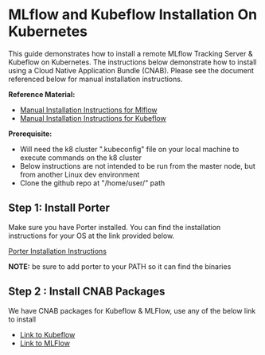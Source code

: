 # MLflow and Kubeflow Installation On Kubernetes

This guide demonstrates how to install a remote MLflow Tracking Server & Kubeflow on Kubernetes. The instructions below demonstrate how to install using a Cloud Native Application Bundle (CNAB). Please see the document referenced below for manual installation instructions.

**Reference Material:**
- [Manual Installation Instructions for Mlflow](./docs/manual_installation.md)
- [Manual Installation Instructions for Kubeflow](/Research/kubeflow-on-azure-stack/Readme.md)

**Prerequisite:**
- Will need the k8 cluster ".kubeconfig" file on your local machine to execute commands on the k8 cluster 
- Below instructions are not intended to be run from the master node, but from another Linux dev environment
- Clone the github repo at "/home/user/" path

## Step 1: Install Porter
Make sure you have Porter installed. You can find the installation instructions for your OS at the link provided below.

[Porter Installation Instructions](https://porter.sh/install/)

**NOTE:** be sure to add porter to your PATH so it can find the binaries

## Step 2 : Install CNAB Packages
We have CNAB packages for Kubeflow & MLFlow, use any of the below link to install 

 - [Link to Kubeflow](https://github.com/NealAnalyticsLLC/azure-intelligent-edge-patterns/blob/mlflow-on-azure-stack/Research/mlflow-on-azure-stack/porter/kubeflow/Readme.md)
 - [Link to MLFlow](https://github.com/NealAnalyticsLLC/azure-intelligent-edge-patterns/blob/mlflow-on-azure-stack/Research/mlflow-on-azure-stack/porter/mlflow/Readme.md)
